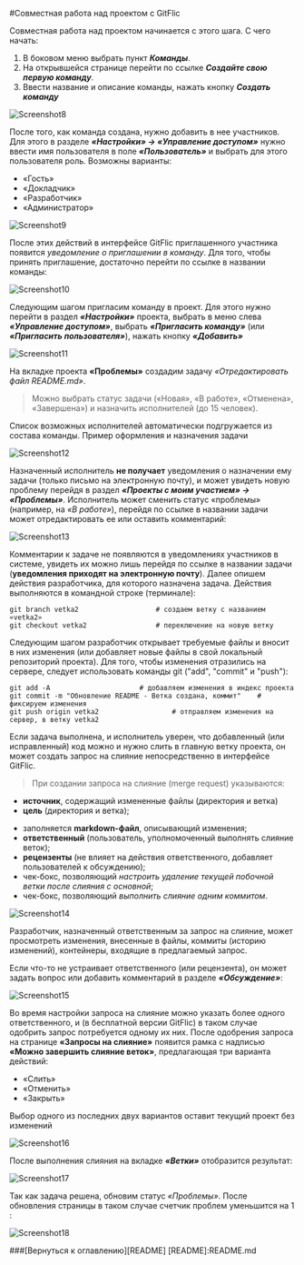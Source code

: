 #Совместная работа над проектом с GitFlic

Совместная работа над проектом начинается с этого шага. С чего начать:

1. В боковом меню выбрать пункт ***Команды***.
2. На открывшейся странице перейти по ссылке ***Создайте свою первую команду***.
3. Ввести название и описание команды, нажать кнопку ***Создать команду***

![Screenshot8](images/8.png)

После того, как команда создана, нужно добавить в нее участников. Для этого в разделе ***«Настройки» → «Управление доступом»*** нужно ввести имя пользователя в поле ***«Пользователь»*** и выбрать для этого пользователя роль. Возможны варианты: 

* «Гость»
* «Докладчик»
* «Разработчик»
* «Администратор»

![Screenshot9](images/9.png)

После этих действий в интерфейсе GitFlic приглашенного участника появится *уведомление о приглашении в команду*. Для того, чтобы принять приглашение, достаточно перейти по ссылке в названии команды:

![Screenshot10](images/10.png)

Следующим шагом пригласим команду в проект. Для этого нужно перейти в раздел ***«Настройки»*** проекта, выбрать в меню слева ***«Управление доступом»***, выбрать ***«Пригласить команду»*** (или ***«Пригласить пользователя»***), нажать кнопку ***«Добавить»*** 

![Screenshot11](images/11.png)


На вкладке проекта **«Проблемы»** создадим задачу *«Отредактировать файл README.md»*. 

>Можно выбрать статус задачи («Новая», «В работе», «Отменена», «Завершена») и назначить исполнителей (до 15 человек). 

Список возможных исполнителей автоматически подгружается из состава команды. Пример оформления и назначения задачи

![Screenshot12](images/12.png)

Назначенный исполнитель **не получает** уведомления о назначении ему задачи (только письмо на электронную почту), и может увидеть новую проблему перейдя в раздел ***«Проекты с моим участием» → «Проблемы»***. Исполнитель может сменить статус «проблемы» (например, на *«В работе»*), перейдя по ссылке в названии задачи может отредактировать ее или оставить комментарий:

![Screenshot13](images/13.png)

Комментарии к задаче не появляются в уведомлениях участников в системе, увидеть их можно лишь перейдя по ссылке в названии задачи (**уведомления приходят на электронную почту**).
Далее опишем действия разработчика, для которого назначена задача. Действия выполняются в командной строке (терминале):

```
git branch vetka2					# создаем ветку с названием «vetka2»
git checkout vetka2					# переключение на новую ветку

```

Следующим шагом разработчик открывает требуемые файлы и вносит в них изменения (или добавляет новые файлы в свой локальный репозиторий проекта). Для того, чтобы изменения отразились на сервере, следует использовать команды git ("add", "commit" и "push"):

```
git add -A						# добавляем изменения в индекс проекта
git commit -m "Обновление README - Ветка создана, коммит"    # фиксируем изменения
git push origin vetka2			        # отправляем изменения на сервер, в ветку vetka2

```
Если задача выполнена, и исполнитель уверен, что добавленный (или исправленный) код можно и нужно слить в главную ветку проекта, он может создать запрос на слияние непосредственно в интерфейсе GitFlic.
>При создании запроса на слияние (merge request) указываются:
>
* **источник**, содержащий измененные файлы (директория и ветка)
* **цель** (директория и ветка);
-	заполняется **markdown-файл**, описывающий изменения;
-	**ответственный** (пользователь, уполномоченный выполнять слияние веток);
-	**рецензенты** (не влияет на действия ответственного, добавляет пользователей к обсуждению);
-	чек-бокс, позволяющий *настроить удаление текущей побочной ветки после слияния с основной*;
-	чек-бокс, позволяющий *выполнить слияние одним коммитом*.


![Screenshot14](images/14.png)


Разработчик, назначенный ответственным за запрос на слияние, может просмотреть изменения, внесенные в файлы, коммиты (историю изменений), контейнеры, входящие в предлагаемый запрос.

Если что-то не устраивает ответственного (или рецензента), он может задать вопрос или добавить комментарий в разделе ***«Обсуждение»***:

![Screenshot15](images/15.png)

Во время настройки запроса на слияние можно указать более одного ответственного, и (в бесплатной версии GitFlic) в таком случае одобрить запрос потребуется одному их них. После одобрения запроса на странице **«Запросы на слияние»** появится рамка с надписью **«Можно завершить слияние веток»**, предлагающая три варианта действий: 

* «Слить»
* «Отменить»
* «Закрыть» 

 Выбор одного из последних двух вариантов оставит текущий проект без изменений

![Screenshot16](images/16.png)

После выполнения слияния на вкладке ***«Ветки»*** отобразится результат:

![Screenshot17](images/17.png)

Так как задача решена, обновим статус *«Проблемы»*. После обновления страницы в таком случае счетчик проблем уменьшится на 1 :

![Screenshot18](images/18.png)


###[Вернуться к оглавлению][README]
[README]:README.md